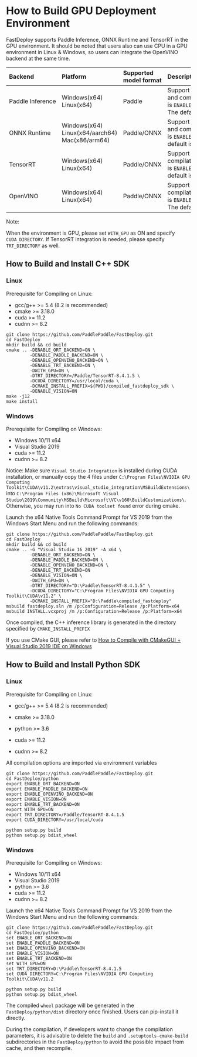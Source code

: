 
# How to Build GPU Deployment Environment

FastDeploy supports Paddle Inference, ONNX Runtime and TensorRT in the GPU environment. It should be noted that users also can use CPU in a GPU environment in Linux & Windows, so users can integrate the OpenVINO backend at the same time.

| Backend               | Platform                                             | Supported model format | Description                                                                                 |
|:--------------------- |:---------------------------------------------------- |:---------------------- |:------------------------------------------------------------------------------------------- |
| Paddle&nbsp;Inference | Windows(x64)<br>Linux(x64)                           | Paddle                 | Support both CPU/GPU, and compilation switch is `ENABLE_PADDLE_BACKEND`. The default is OFF |
| ONNX&nbsp;Runtime     | Windows(x64)<br>Linux(x64/aarch64)<br>Mac(x86/arm64) | Paddle/ONNX            | Support both CPU/GPU, and compilation switch is `ENABLE_ORT_BACKEND`. The default is OFF    |
| TensorRT              | Windows(x64)<br>Linux(x64)                           | Paddle/ONNX            | Support GPU only, and compilation switch is `ENABLE_TRT_BACKEND`. The default is OFF        |
| OpenVINO              | Windows(x64)<br>Linux(x64)                           | Paddle/ONNX            | Support CPU only, and compilation switch is `ENABLE_OPENVINO_BACKEND`. The default is OFF   |

Note:

When the environment is GPU, please set `WITH_GPU` as ON and specify `CUDA_DIRECTORY`. If TensorRT integration is needed, please specify `TRT_DIRECTORY` as well.

## How to Build and Install C++ SDK

### Linux

Prerequisite for Compiling on Linux:

- gcc/g++ >= 5.4 (8.2 is recommended)
- cmake >= 3.18.0
- cuda >= 11.2
- cudnn >= 8.2

```
git clone https://github.com/PaddlePaddle/FastDeploy.git
cd FastDeploy
mkdir build && cd build
cmake .. -DENABLE_ORT_BACKEND=ON \
         -DENABLE_PADDLE_BACKEND=ON \
         -DENABLE_OPENVINO_BACKEND=ON \
         -DENABLE_TRT_BACKEND=ON \
         -DWITH_GPU=ON \
         -DTRT_DIRECTORY=/Paddle/TensorRT-8.4.1.5 \
         -DCUDA_DIRECTORY=/usr/local/cuda \
         -DCMAKE_INSTALL_PREFIX=${PWD}/compiled_fastdeploy_sdk \
         -DENABLE_VISION=ON
make -j12
make install
```

### Windows

Prerequisite for Compiling on Windows:

- Windows 10/11 x64
- Visual Studio 2019
- cuda >= 11.2
- cudnn >= 8.2

Notice: Make sure `Visual Studio Integration` is installed during CUDA installation, or manually copy the 4 files under `C:\Program Files\NVIDIA GPU Computing Toolkit\CUDA\v11.2\extras\visual_studio_integration\MSBuildExtensions\` into `C:\Program Files (x86)\Microsoft Visual Studio\2019\Community\MSBuild\Microsoft\VC\v160\BuildCustomizations\`. Otherwise, you may run into `No CUDA toolset found` error during cmake.

Launch the x64 Native Tools Command Prompt for VS 2019 from the Windows Start Menu and run the following commands:

```
git clone https://github.com/PaddlePaddle/FastDeploy.git
cd FastDeploy
mkdir build && cd build
cmake .. -G "Visual Studio 16 2019" -A x64 \
         -DENABLE_ORT_BACKEND=ON \
         -DENABLE_PADDLE_BACKEND=ON \
         -DENABLE_OPENVINO_BACKEND=ON \
         -DENABLE_TRT_BACKEND=ON
         -DENABLE_VISION=ON \
         -DWITH_GPU=ON \
         -DTRT_DIRECTORY="D:\Paddle\TensorRT-8.4.1.5" \
         -DCUDA_DIRECTORY="C:\Program Files\NVIDIA GPU Computing Toolkit\CUDA\v11.2" \
         -DCMAKE_INSTALL_PREFIX="D:\Paddle\compiled_fastdeploy"
msbuild fastdeploy.sln /m /p:Configuration=Release /p:Platform=x64
msbuild INSTALL.vcxproj /m /p:Configuration=Release /p:Platform=x64
```

Once compiled, the C++ inference library is generated in the directory specified by `CMAKE_INSTALL_PREFIX`

If you use CMake GUI, please refer to [How to Compile with CMakeGUI + Visual Studio 2019 IDE on Windows](../faq/build_on_win_with_gui.md)

## How to Build and Install Python SDK

### Linux

Prerequisite for Compiling on Linux:

- gcc/g++ >= 5.4 (8.2 is recommended)

- cmake >= 3.18.0

- python >= 3.6

- cuda >= 11.2

- cudnn >= 8.2

All compilation options are imported via environment variables

```
git clone https://github.com/PaddlePaddle/FastDeploy.git
cd FastDeploy/python
export ENABLE_ORT_BACKEND=ON
export ENABLE_PADDLE_BACKEND=ON
export ENABLE_OPENVINO_BACKEND=ON
export ENABLE_VISION=ON
export ENABLE_TRT_BACKEND=ON
export WITH_GPU=ON
export TRT_DIRECTORY=/Paddle/TensorRT-8.4.1.5
export CUDA_DIRECTORY=/usr/local/cuda

python setup.py build
python setup.py bdist_wheel
```

### Windows

Prerequisite for Compiling on Windows:

- Windows 10/11 x64
- Visual Studio 2019
- python >= 3.6
- cuda >= 11.2
- cudnn >= 8.2

Launch the x64 Native Tools Command Prompt for VS 2019 from the Windows Start Menu and run the following commands:

```
git clone https://github.com/PaddlePaddle/FastDeploy.git
cd FastDeploy/python
set ENABLE_ORT_BACKEND=ON
set ENABLE_PADDLE_BACKEND=ON
set ENABLE_OPENVINO_BACKEND=ON
set ENABLE_VISION=ON
set ENABLE_TRT_BACKEND=ON
set WITH_GPU=ON
set TRT_DIRECTORY=D:\Paddle\TensorRT-8.4.1.5
set CUDA_DIRECTORY=C:\Program Files\NVIDIA GPU Computing Toolkit\CUDA\v11.2

python setup.py build
python setup.py bdist_wheel
```

The compiled `wheel` package will be generated in the `FastDeploy/python/dist` directory once finished. Users can pip-install it directly.

During the compilation, if developers want to change the compilation parameters, it is advisable to delete the `build` and `.setuptools-cmake-build` subdirectories in the `FastDeploy/python` to avoid the possible impact from cache, and then recompile.
